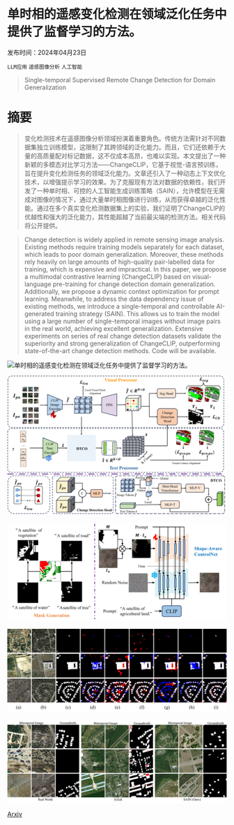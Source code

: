 # 单时相的遥感变化检测在领域泛化任务中提供了监督学习的方法。

发布时间：2024年04月23日

`LLM应用` `遥感图像分析` `人工智能`

> Single-temporal Supervised Remote Change Detection for Domain Generalization

# 摘要

> 变化检测技术在遥感图像分析领域扮演着重要角色。传统方法需针对不同数据集独立训练模型，这限制了其跨领域的泛化能力。而且，它们还依赖于大量的高质量配对标记数据，这不仅成本高昂，也难以实现。本文提出了一种新颖的多模态对比学习方法——ChangeCLIP，它基于视觉-语言预训练，旨在提升变化检测任务的领域泛化能力。文章还引入了一种动态上下文优化技术，以增强提示学习的效果。为了克服现有方法对数据的依赖性，我们开发了一种单时相、可控的人工智能生成训练策略（SAIN），允许模型在无需成对图像的情况下，通过大量单时相图像进行训练，从而获得卓越的泛化性能。通过在多个真实变化检测数据集上的实验，我们证明了ChangeCLIP的优越性和强大的泛化能力，其性能超越了当前最尖端的检测方法。相关代码将公开提供。

> Change detection is widely applied in remote sensing image analysis. Existing methods require training models separately for each dataset, which leads to poor domain generalization. Moreover, these methods rely heavily on large amounts of high-quality pair-labelled data for training, which is expensive and impractical. In this paper, we propose a multimodal contrastive learning (ChangeCLIP) based on visual-language pre-training for change detection domain generalization. Additionally, we propose a dynamic context optimization for prompt learning. Meanwhile, to address the data dependency issue of existing methods, we introduce a single-temporal and controllable AI-generated training strategy (SAIN). This allows us to train the model using a large number of single-temporal images without image pairs in the real world, achieving excellent generalization. Extensive experiments on series of real change detection datasets validate the superiority and strong generalization of ChangeCLIP, outperforming state-of-the-art change detection methods. Code will be available.

![单时相的遥感变化检测在领域泛化任务中提供了监督学习的方法。](../../../paper_images/2404.11326/x1.png)

![单时相的遥感变化检测在领域泛化任务中提供了监督学习的方法。](../../../paper_images/2404.11326/x2.png)

![单时相的遥感变化检测在领域泛化任务中提供了监督学习的方法。](../../../paper_images/2404.11326/x3.png)

![单时相的遥感变化检测在领域泛化任务中提供了监督学习的方法。](../../../paper_images/2404.11326/x4.png)

![单时相的遥感变化检测在领域泛化任务中提供了监督学习的方法。](../../../paper_images/2404.11326/x5.png)

[Arxiv](https://arxiv.org/abs/2404.11326)